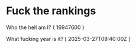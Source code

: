 # Fuck the rankings

Who the hell am I?
{ 16947600 }

What fucking year is it?
[ 2025-03-27T09:40:00Z ]
